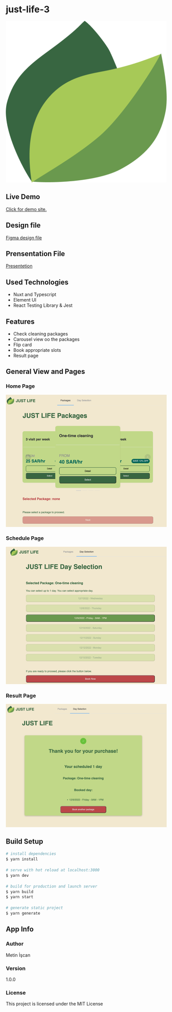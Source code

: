 # just-life-3

![](https://github.com/metin1/just-life/blob/master/assets/logo-512.png?raw=true)
## Live Demo

[Click for demo site.](https://638f92cfa90f6f0d514d5f05--quiet-palmier-da47bc.netlify.app/)

## Design file
[Figma design file](https://www.figma.com/file/aKxDcbaCbzeKrkTpqSwyXb/Untitled?node-id=2%3A21&t=ZYgSIi7FeA5z8Ut4-1)

## Prensentation File
[Presentetion](https://drive.google.com/file/d/1hTeqCobfs6QdoKfmKoW19FPIovDSsCOG/view?usp=sharing)
## Used Technologies

- Nuxt and Typescript
- Element UI
- React Testing Library & Jest

## Features

- Check cleaning packages
- Carousel view oo the packages
- Flip card
- Book appropriate slots
- Result page

## General View and Pages

### Home Page

![](https://github.com/metin1/just-life/blob/master/assets/home.png?raw=true)

### Schedule Page

![](https://github.com/metin1/just-life/blob/master/assets/detail.png?raw=true)

### Result Page

![](https://github.com/metin1/just-life/blob/master/assets/result.png?raw=true)

## Build Setup

```bash
# install dependencies
$ yarn install

# serve with hot reload at localhost:3000
$ yarn dev

# build for production and launch server
$ yarn build
$ yarn start

# generate static project
$ yarn generate
```

## App Info

### Author

Metin İşcan

### Version

1.0.0

### License

This project is licensed under the MIT License